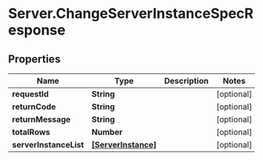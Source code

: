 # Server.ChangeServerInstanceSpecResponse

## Properties
Name | Type | Description | Notes
------------ | ------------- | ------------- | -------------
**requestId** | **String** |  | [optional] 
**returnCode** | **String** |  | [optional] 
**returnMessage** | **String** |  | [optional] 
**totalRows** | **Number** |  | [optional] 
**serverInstanceList** | [**[ServerInstance]**](ServerInstance.md) |  | [optional] 


